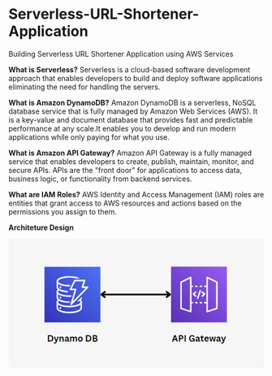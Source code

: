 # Serverless-URL-Shortener-Application
Building Serverless URL Shortener Application using AWS Services 

**What is Serverless?**
Serverless is a cloud-based software development approach that enables developers to build and deploy software applications eliminating the need for handling the servers.

**What is Amazon DynamoDB?**
Amazon DynamoDB is a serverless, NoSQL database service that is fully managed by Amazon Web Services (AWS). It is a key-value and document database that provides fast and predictable performance at any scale.It enables you to develop and run modern applications while only paying for what you use.

**What is Amazon API Gateway?**
Amazon API Gateway is a fully managed service that enables developers to create, publish, maintain, monitor, and secure APIs. APIs are the "front door" for applications to access data, business logic, or functionality from backend services.

**What are IAM Roles?**
AWS Identity and Access Management (IAM) roles are entities that grant access to AWS resources and actions based on the permissions you assign to them.

**Architeture Design**

![Architecture Design for URL Shortener](https://raw.githubusercontent.com/MulpuriSaiSri/Serverless-URL-Shortener-Applicaion/main/Serverless%20architecture%20design.png)





